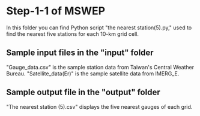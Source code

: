 # Step-1-1 of MSWEP

In this folder you can find Python script "the nearest station(5).py," used to find the nearest five stations for each 10-km grid cell.

## Sample input files in the "input" folder

"Gauge_data.csv" is the sample station data from Taiwan's Central Weather Bureau.
"Satellite_data(Er)" is the sample satellite data from IMERG_E.

## Sample output file in the "output" folder

"The nearest station (5).csv" displays the five nearest gauges of each grid.